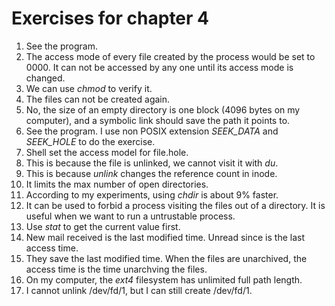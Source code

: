 # Exercises for chapter 4
1. See the program.
2. The access mode of every file created by the process would be set to 0000. It can not be accessed by any one until its access mode is changed.
3. We can use *chmod* to verify it.
4. The files can not be created again.
5. No, the size of an empty directory is one block (4096 bytes on my computer), and a symbolic link should save the path it points to.
6. See the program. I use non POSIX extension *SEEK_DATA* and *SEEK_HOLE* to do the exercise.
7. Shell set the access model for file.hole.
8. This is because the file is unlinked, we cannot visit it with *du*.
9. This is because *unlink* changes the reference count in inode.
10. It limits the max number of open directories.
11. According to my experiments, using *chdir* is about 9% faster.
12. It can be used to forbid a process visiting the files out of a directory. It is useful when we want to run a untrustable process.
13. Use *stat* to get the current value first.
14. New mail received is the last modified time. Unread since is the last access time.
15. They save the last modified time. When the files are unarchived, the access time is the time unarchving the files.
16. On my computer, the *ext4* filesystem has unlimited full path length.
17. I cannot unlink /dev/fd/1, but I can still create /dev/fd/1.
